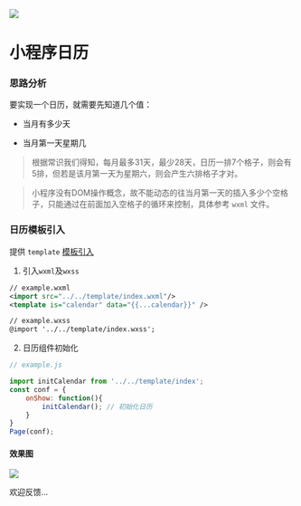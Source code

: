 
![](https://travis-ci.org/treadpit/wx_calendar.svg?branch=master)

# 小程序日历

### 思路分析

要实现一个日历，就需要先知道几个值：

- 当月有多少天

- 当月第一天星期几


> 根据常识我们得知，每月最多31天，最少28天，日历一排7个格子，则会有5排，但若是该月第一天为星期六，则会产生六排格子才对。

> 小程序没有DOM操作概念，故不能动态的往当月第一天的插入多少个空格子，只能通过在前面加入空格子的循环来控制，具体参考 `wxml` 文件。

### 日历模板引入

提供 `template` [模板引入](https://mp.weixin.qq.com/debug/wxadoc/dev/framework/view/wxml/template.html)

1. 引入`wxml`及`wxss`
```xml
// example.wxml
<import src="../../template/index.wxml"/>
<template is="calendar" data="{{...calendar}}" />

// example.wxss
@import '../../template/index.wxss';
```
2. 日历组件初始化
```js
// example.js

import initCalendar from '../../template/index';
const conf = {
	onShow: function(){
		initCalendar(); // 初始化日历
	}
}
Page(conf);

```
#### 效果图

![](https://ws1.sinaimg.cn/large/9274759egy1fjhx2haqexg208t0fptb1.jpg)

欢迎反馈...
